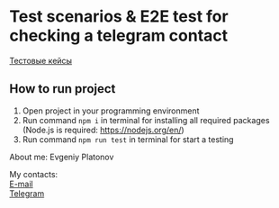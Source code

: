 # Test scenarios & E2E test for checking a telegram contact

[Тестовые кейсы](https://github.com/EuPlatonovIT/1.Internship-in-Byndyusoft/blob/main/%D0%A2%D0%B5%D1%81%D1%82%D0%BE%D0%B2%D1%8B%D0%B5%20%D1%81%D1%86%D0%B5%D0%BD%D0%B0%D1%80%D0%B8%D0%B8%D0%B8.csv)

## How to run project
1. Open project in your programming environment 
2. Run command `npm i` in terminal for installing all required packages (Node.js is required: <https://nodejs.org/en/>)
3. Run command `npm run test` in terminal for start a testing





About me: Evgeniy Platonov

My contacts: <br/>
[E-mail](eugeneplat7@gmail.com) <br/>
[Telegram](https://t.me/invinciblem4n)
